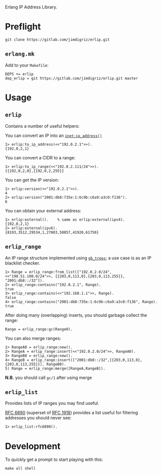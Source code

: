 Erlang IP Address Library.

# Preflight

    git clone https://gitlab.com/jimdigriz/erlip.git

## `erlang.mk`

Add to your `Makefile`:

    DEPS += erlip
    dep_erlip = git https://gitlab.com/jimdigriz/erlip.git master

# Usage

## `erlip`

Contains a number of useful helpers:

You can convert an IP into an [`inet:ip_address()`](http://erlang.org/doc/man/inet.html#data-types)

    1> erlip:to_ip_address(<<"192.0.2.1">>).
    {192,0,2,1}

You can convert a CIDR to a range:

    1> erlip:to_ip_range(<<"192.0.2.111/24">>).
    {{192,0,2,0},{192,0,2,255}}

You can get the IP version:

    1> erlip:version(<<"192.0.2.1">>).
    4
    2> erlip:version("2001:db8:735e:1:6c9b:c6a9:a3c0:f136").
    6

You can obtain your external address:

    1> erlip:external().	% same as erlip:external(ipv4).
    {192,0,2,1}
    2> erlip:external(ipv6).
    {8193,3512,29534,1,27803,50857,41920,61750}

## `erlip_range`

An IP range structure implemented using [`gb_trees`](http://erlang.org/doc/man/gb_trees.html); a use case is as an IP blacklist checker.

    1> Range = erlip_range:from_list(["192.0.2.0/24", <<"198.51.100.0/24">>, {{203,0,113,0},{203,0,113,255}}, "2001:db8::/32"]).
    2> erlip_range:contains("192.0.2.1", Range).
    true
    3> erlip_range:contains(<<"192.168.1.1">>, Range).
    false
    4> erlip_range:contains("2001:db8:735e:1:6c9b:c6a9:a3c0:f136", Range).
    true

After doing many (overlapping) inserts, you should garbage collect the range:

    Range = erlip_range:gc(Range0).

You can also merge ranges:

    1> RangeA0 = erlip_range:new().
    2> RangeA = erlip_range:insert(<<"192.0.2.0/24">>, RangeA0).
    3> RangeB0 = erlip_range:new().
    4> RangeB = erlip_range:insert(["2001:db8::/32",{{203,0,113,0},{203,0,113,255}}], RangeB0).
    5) Range = erlip_range:merge([RangeA,RangeB]).

**N.B.** you should call `gc/1` after using merge

## `erlip_list`

Provides lists of IP ranges you may find useful.

[RFC 6890](https://tools.ietf.org/html/rfc6890) (superset of [RFC 1918](https://tools.ietf.org/html/rfc1918)) provides a list useful for filtering addresses you should never see:

    1> erlip_list:rfc6890().

# Development

To quickly get a prompt to start playing with this:

    make all shell
